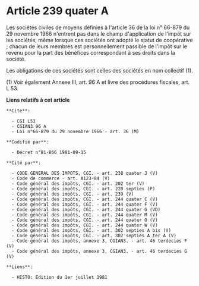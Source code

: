 # Article 239 quater A

Les sociétés civiles de moyens définies à l'article 36 de la loi n° 66-879 du 29 novembre 1966 n'entrent pas dans le champ
d'application de l'impôt sur les sociétés, même lorsque ces sociétés ont adopté le statut de coopérative ; chacun de leurs
membres est personnellement passible de l'impôt sur le revenu pour la part des bénéfices correspondant à ses droits dans la
société.

Les obligations de ces sociétés sont celles des sociétés en nom collectif (1).

(1) Voir également Annexe III, art. 96 A et livre des procédures fiscales, art. L 53.

**Liens relatifs à cet article**

	**Cite**:

	  - CGI L53
	  - CGIAN3 96 A
	  - Loi n°66-879 du 29 novembre 1966 - art. 36 (M)

	**Codifié par**:

	  - Décret n°81-866 1981-09-15

	**Cité par**:

	  - CODE GENERAL DES IMPOTS, CGI. - art. 238 quater J (V)
	  - Code de commerce - art. A123-84 (V)
	  - Code général des impôts, CGI. - art. 202 ter (V)
	  - Code général des impôts, CGI. - art. 220 septies (P)
	  - Code général des impôts, CGI. - art. 239 (V)
	  - Code général des impôts, CGI. - art. 244 quater C (V)
	  - Code général des impôts, CGI. - art. 244 quater F (V)
	  - Code général des impôts, CGI. - art. 244 quater G (VD)
	  - Code général des impôts, CGI. - art. 244 quater M (V)
	  - Code général des impôts, CGI. - art. 244 quater O (V)
	  - Code général des impôts, CGI. - art. 244 quater W (V)
	  - Code général des impôts, CGI. - art. 302 septies A bis (V)
	  - Code général des impôts, CGI. - art. 302 septies A ter A (V)
	  - Code général des impôts, annexe 3, CGIAN3. - art. 46 terdecies F (V)
	  - Code général des impôts, annexe 3, CGIAN3. - art. 46 terdecies G (V)

	**Liens**:

	  - HISTO: Edition du 1er juillet 1981
